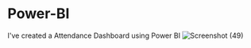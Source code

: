 # Power-BI
I've created a Attendance Dashboard using Power BI
![Screenshot (49)](https://user-images.githubusercontent.com/66014371/127654840-0ecde2c8-355e-4fce-a85a-13d947df8018.png)
